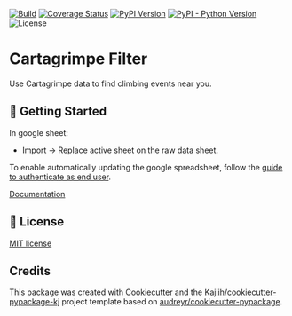 [![Build][github-ci-image]][github-ci-link]
[![Coverage Status][codecov-image]][codecov-link]
[![PyPI Version][pypi-image]][pypi-link]
[![PyPI - Python Version][python-image]][pypi-link]
![License][license-image]

# Cartagrimpe Filter

Use Cartagrimpe data to find climbing events near you.

## 🏃 Getting Started

In google sheet:

- Import -> Replace active sheet on the raw data sheet.

To enable automatically updating the google spreadsheet, follow the [guide to authenticate as end user](https://docs.gspread.org/en/latest/oauth2.html#for-end-users-using-oauth-client-id).

[Documentation](https://cartagrimpe-filter.readthedocs.io)

<!-- ## 📔 Citation -->

## 🧾 License

[MIT license](LICENSE)

<!-- ## 🤝 Contributing -->

## Credits <!-- omit from toc -->

This package was created with [Cookiecutter](https://github.com/audreyr/cookiecutter) and the [Kajiih/cookiecutter-pypackage-kj](https://github.com/Kajiih/cookiecutter-pypackage-kj) project template based on  [audreyr/cookiecutter-pypackage](https://github.com/audreyr/cookiecutter-pypackage).

<!-- Links -->
[github-ci-image]: https://github.com/Kajiih/cartagrimpe_filter/actions/workflows/build.yml/badge.svg?branch=main
[github-ci-link]: https://github.com/Kajiih/cartagrimpe_filter/actions?query=workflow%3Abuild+branch%3Amain

[codecov-image]: https://img.shields.io/codecov/c/github/Kajiih/cartagrimpe_filter/main.svg?logo=codecov&logoColor=aaaaaa&labelColor=333333
[codecov-link]: https://codecov.io/github/Kajiih/cartagrimpe_filter

[pypi-image]: https://img.shields.io/pypi/v/cartagrimpe-filter.svg?logo=pypi&logoColor=aaaaaa&labelColor=333333
[pypi-link]: https://pypi.python.org/pypi/cartagrimpe-filter

[python-image]: https://img.shields.io/pypi/pyversions/cartagrimpe-filter?logo=python&logoColor=aaaaaa&labelColor=333333
[license-image]: https://img.shields.io/badge/license-MIT_license-blue.svg?labelColor=333333
